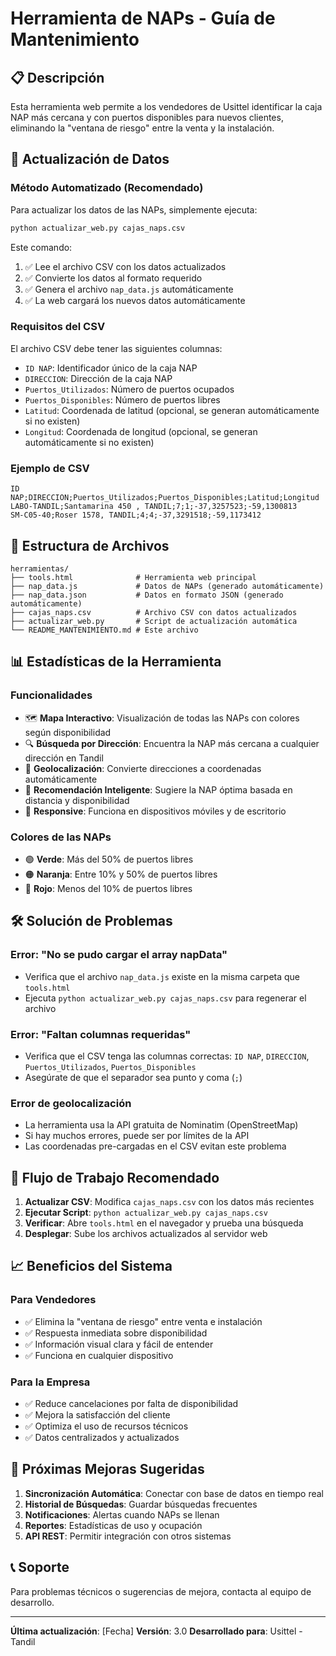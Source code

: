 # Herramienta de NAPs - Guía de Mantenimiento

## 📋 Descripción
Esta herramienta web permite a los vendedores de Usittel identificar la caja NAP más cercana y con puertos disponibles para nuevos clientes, eliminando la "ventana de riesgo" entre la venta y la instalación.

## 🚀 Actualización de Datos

### Método Automatizado (Recomendado)
Para actualizar los datos de las NAPs, simplemente ejecuta:

```bash
python actualizar_web.py cajas_naps.csv
```

Este comando:
1. ✅ Lee el archivo CSV con los datos actualizados
2. ✅ Convierte los datos al formato requerido
3. ✅ Genera el archivo `nap_data.js` automáticamente
4. ✅ La web cargará los nuevos datos automáticamente

### Requisitos del CSV
El archivo CSV debe tener las siguientes columnas:
- `ID NAP`: Identificador único de la caja NAP
- `DIRECCION`: Dirección de la caja NAP
- `Puertos_Utilizados`: Número de puertos ocupados
- `Puertos_Disponibles`: Número de puertos libres
- `Latitud`: Coordenada de latitud (opcional, se generan automáticamente si no existen)
- `Longitud`: Coordenada de longitud (opcional, se generan automáticamente si no existen)

### Ejemplo de CSV
```csv
ID NAP;DIRECCION;Puertos_Utilizados;Puertos_Disponibles;Latitud;Longitud
LABO-TANDIL;Santamarina 450 , TANDIL;7;1;-37,3257523;-59,1300813
SM-C05-40;Roser 1578, TANDIL;4;4;-37,3291518;-59,1173412
```

## 🔧 Estructura de Archivos

```
herramientas/
├── tools.html              # Herramienta web principal
├── nap_data.js             # Datos de NAPs (generado automáticamente)
├── nap_data.json           # Datos en formato JSON (generado automáticamente)
├── cajas_naps.csv          # Archivo CSV con datos actualizados
├── actualizar_web.py       # Script de actualización automática
└── README_MANTENIMIENTO.md # Este archivo
```

## 📊 Estadísticas de la Herramienta

### Funcionalidades
- 🗺️ **Mapa Interactivo**: Visualización de todas las NAPs con colores según disponibilidad
- 🔍 **Búsqueda por Dirección**: Encuentra la NAP más cercana a cualquier dirección en Tandil
- 📍 **Geolocalización**: Convierte direcciones a coordenadas automáticamente
- 🎯 **Recomendación Inteligente**: Sugiere la NAP óptima basada en distancia y disponibilidad
- 📱 **Responsive**: Funciona en dispositivos móviles y de escritorio

### Colores de las NAPs
- 🟢 **Verde**: Más del 50% de puertos libres
- 🟠 **Naranja**: Entre 10% y 50% de puertos libres
- 🔴 **Rojo**: Menos del 10% de puertos libres

## 🛠️ Solución de Problemas

### Error: "No se pudo cargar el array napData"
- Verifica que el archivo `nap_data.js` existe en la misma carpeta que `tools.html`
- Ejecuta `python actualizar_web.py cajas_naps.csv` para regenerar el archivo

### Error: "Faltan columnas requeridas"
- Verifica que el CSV tenga las columnas correctas: `ID NAP`, `DIRECCION`, `Puertos_Utilizados`, `Puertos_Disponibles`
- Asegúrate de que el separador sea punto y coma (`;`)

### Error de geolocalización
- La herramienta usa la API gratuita de Nominatim (OpenStreetMap)
- Si hay muchos errores, puede ser por límites de la API
- Las coordenadas pre-cargadas en el CSV evitan este problema

## 🔄 Flujo de Trabajo Recomendado

1. **Actualizar CSV**: Modifica `cajas_naps.csv` con los datos más recientes
2. **Ejecutar Script**: `python actualizar_web.py cajas_naps.csv`
3. **Verificar**: Abre `tools.html` en el navegador y prueba una búsqueda
4. **Desplegar**: Sube los archivos actualizados al servidor web

## 📈 Beneficios del Sistema

### Para Vendedores
- ✅ Elimina la "ventana de riesgo" entre venta e instalación
- ✅ Respuesta inmediata sobre disponibilidad
- ✅ Información visual clara y fácil de entender
- ✅ Funciona en cualquier dispositivo

### Para la Empresa
- ✅ Reduce cancelaciones por falta de disponibilidad
- ✅ Mejora la satisfacción del cliente
- ✅ Optimiza el uso de recursos técnicos
- ✅ Datos centralizados y actualizados

## 🎯 Próximas Mejoras Sugeridas

1. **Sincronización Automática**: Conectar con base de datos en tiempo real
2. **Historial de Búsquedas**: Guardar búsquedas frecuentes
3. **Notificaciones**: Alertas cuando NAPs se llenan
4. **Reportes**: Estadísticas de uso y ocupación
5. **API REST**: Permitir integración con otros sistemas

## 📞 Soporte

Para problemas técnicos o sugerencias de mejora, contacta al equipo de desarrollo.

---

**Última actualización**: [Fecha]
**Versión**: 3.0
**Desarrollado para**: Usittel - Tandil 